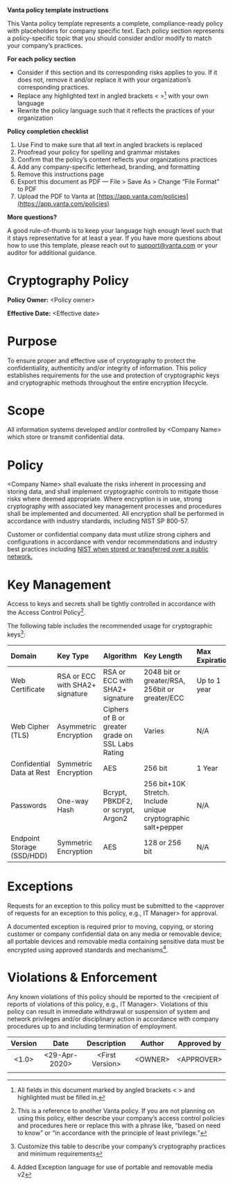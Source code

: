 **Vanta policy template instructions**

This Vanta policy template represents a complete, compliance-ready policy with placeholders for company specific text. Each policy section represents a policy-specific topic that you should consider and/or modify to match your company’s practices.

**For each policy section**

* Consider if this section and its corresponding risks applies to you. If it does not, remove it and/or replace it with your organization’s corresponding practices.  
* Replace any highlighted text in angled brackets \< \>[^1] with your own language  
* Rewrite the policy language such that it reflects the practices of your organization

**Policy completion checklist**

1. Use Find to make sure that all text in angled brackets is replaced  
2. Proofread your policy for spelling and grammar mistakes  
3. Confirm that the policy’s content reflects your organizations practices  
4. Add any company-specific letterhead, branding, and formatting  
5. Remove this instructions page  
6. Export this document as PDF — File \> Save As \> Change “File Format” to PDF  
7. Upload the PDF to Vanta at [https://app.vanta.com/policies](https://app.vanta.com/policies)

**More questions?**

A good rule-of-thumb is to keep your language high enough level such that it stays representative for at least a year. If you have more questions about how to use this template, please reach out to [support@vanta.com](mailto:support@vanta.com) or your auditor for additional guidance.

# **Cryptography Policy** 

**Policy Owner:** \<Policy owner\>

**Effective Date:** \<Effective date\>

# **Purpose** 

To ensure proper and effective use of cryptography to protect the confidentiality, authenticity and/or integrity of information. This policy establishes requirements for the use and protection of cryptographic keys and cryptographic methods throughout the entire encryption lifecycle.

# **Scope** 

All information systems developed and/or controlled by \<Company Name\> which store or transmit confidential data.

# **Policy**

\<Company Name\> shall evaluate the risks inherent in processing and storing data, and shall implement cryptographic controls to mitigate those risks where deemed appropriate. Where encryption is in use, strong cryptography with associated key management processes and procedures shall be implemented and documented. All encryption shall be performed in accordance with industry standards, including NIST SP 800-57.

Customer or confidential company data must utilize strong ciphers and configurations in accordance with vendor recommendations and industry best practices including [NIST when stored or transferred over a public network.](https://csrc.nist.gov/projects/cryptographic-standards-and-guidelines) 

# **Key Management**

Access to keys and secrets shall be tightly controlled in accordance with the Access Control Policy[^2].  

The following table includes the recommended usage for cryptographic keys[^3]:

| Domain | Key Type | Algorithm | Key Length | Max Expiration |
| :---- | :---- | :---- | :---- | :---- |
| Web Certificate | RSA or ECC with SHA2+ signature | RSA or ECC with SHA2+ signature | 2048 bit or greater/RSA, 256bit or greater/ECC | Up to 1 year |
| Web Cipher (TLS) | Asymmetric Encryption | Ciphers of B or greater grade on SSL Labs Rating | Varies  | N/A |
| Confidential Data at Rest | Symmetric Encryption | AES | 256 bit | 1 Year |
| Passwords | One-way Hash | Bcrypt, PBKDF2, or scrypt, Argon2 | 256 bit+10K Stretch. Include unique cryptographic salt+pepper | N/A |
| Endpoint Storage (SSD/HDD) | Symmetric Encryption | AES | 128 or 256 bit | N/A |

# **Exceptions**

Requests for an exception to this policy must be submitted to the \<approver of requests for an exception to this policy, e.g., IT Manager\> for approval.

A documented exception is required prior to moving, copying, or storing customer or company confidential data on any media or removable device; all portable devices and removable media containing sensitive data must be encrypted using approved standards and mechanisms[^4].

# **Violations & Enforcement**

Any known violations of this policy should be reported to the \<recipient of reports of violations of this policy, e.g., IT Manager\>. Violations of this policy can result in immediate withdrawal or suspension of system and network privileges and/or disciplinary action in accordance with company procedures up to and including termination of employment.

| Version | Date | Description | Author | Approved by |
| :---: | :---: | :---: | :---: | :---: |
| \<1.0\> | \<29-Apr-2020\> | \<First Version\> | \<OWNER\> | \<APPROVER\> |
|  |  |  |  |  |

[^1]:  All fields in this document marked by angled brackets \< \> and highlighted must be filled in.

[^2]:  This is a reference to another Vanta policy. If you are not planning on using this policy, either describe your company’s access control policies and procedures here or replace this with a phrase like, “based on need to know” or “in accordance with the principle of least privilege.”

[^3]:  Customize this table to describe your company’s cryptography practices and minimum requirements

[^4]:  Added Exception language for use of portable and removable media v2